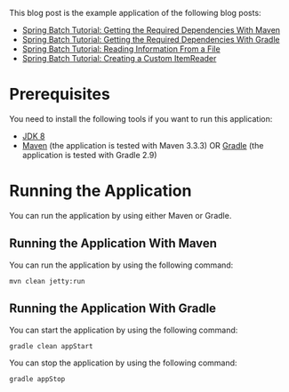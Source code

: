 This blog post is the example application of the following blog posts:

* [Spring Batch Tutorial: Getting the Required Dependencies With Maven](http://www.petrikainulainen.net/programming/spring-framework/spring-batch-tutorial-getting-the-required-dependencies-with-maven/)
* [Spring Batch Tutorial: Getting the Required Dependencies With Gradle](http://www.petrikainulainen.net/programming/spring-framework/spring-batch-tutorial-getting-the-required-dependencies-with-gradle/)
* [Spring Batch Tutorial: Reading Information From a File](http://www.petrikainulainen.net/programming/spring-framework/spring-batch-tutorial-reading-information-from-a-file/)
* [Spring Batch Tutorial: Creating a Custom ItemReader](http://www.petrikainulainen.net/programming/spring-framework/spring-batch-tutorial-creating-a-custom-itemreader/)

Prerequisites
=============

You need to install the following tools if you want to run this application:

* [JDK 8](http://www.oracle.com/technetwork/java/javase/downloads/jdk8-downloads-2133151.html)
* [Maven](http://maven.apache.org/) (the application is tested with Maven 3.3.3) OR [Gradle](http://gradle.org/) (the application is tested with Gradle 2.9)

Running the Application
=======================

You can run the application by using either Maven or Gradle.

Running the Application With Maven
----------------------------------

You can run the application by using the following command:

    mvn clean jetty:run

Running the Application With Gradle
-----------------------------------

You can start the application by using the following command:

	gradle clean appStart
	

You can stop the application by using the following command:

	gradle appStop